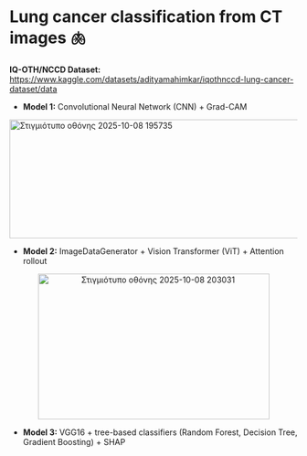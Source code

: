 # Lung cancer classification from CT images 🫁

**IQ-OTH/NCCD Dataset:** https://www.kaggle.com/datasets/adityamahimkar/iqothnccd-lung-cancer-dataset/data

- **Model 1:** Convolutional Neural Network (CNN) + Grad-CAM 

<img width="628" height="208" alt="Στιγμιότυπο οθόνης 2025-10-08 195735" src="https://github.com/user-attachments/assets/4864b03f-a70b-42c2-b18c-0d9d9610626d" />

- **Model 2:** ImageDataGenerator + Vision Transformer (ViT) + Attention rollout 

<p align="center">
  <img width="405" height="255" alt="Στιγμιότυπο οθόνης 2025-10-08 203031" src="https://github.com/user-attachments/assets/07a6bdfb-b51c-4c74-b658-c1df47ee280d" />
</p>

- **Model 3:** VGG16 + tree-based classifiers (Random Forest, Decision Tree, Gradient Boosting) + SHAP
